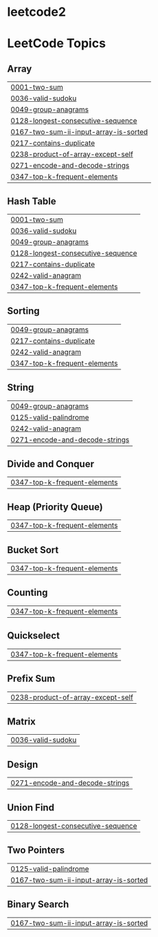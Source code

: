 # leetcode2
<!---LeetCode Topics Start-->
# LeetCode Topics
## Array
|  |
| ------- |
| [0001-two-sum](https://github.com/irtiqamalik02/leetcode2/tree/master/0001-two-sum) |
| [0036-valid-sudoku](https://github.com/irtiqamalik02/leetcode2/tree/master/0036-valid-sudoku) |
| [0049-group-anagrams](https://github.com/irtiqamalik02/leetcode2/tree/master/0049-group-anagrams) |
| [0128-longest-consecutive-sequence](https://github.com/irtiqamalik02/leetcode2/tree/master/0128-longest-consecutive-sequence) |
| [0167-two-sum-ii-input-array-is-sorted](https://github.com/irtiqamalik02/leetcode2/tree/master/0167-two-sum-ii-input-array-is-sorted) |
| [0217-contains-duplicate](https://github.com/irtiqamalik02/leetcode2/tree/master/0217-contains-duplicate) |
| [0238-product-of-array-except-self](https://github.com/irtiqamalik02/leetcode2/tree/master/0238-product-of-array-except-self) |
| [0271-encode-and-decode-strings](https://github.com/irtiqamalik02/leetcode2/tree/master/0271-encode-and-decode-strings) |
| [0347-top-k-frequent-elements](https://github.com/irtiqamalik02/leetcode2/tree/master/0347-top-k-frequent-elements) |
## Hash Table
|  |
| ------- |
| [0001-two-sum](https://github.com/irtiqamalik02/leetcode2/tree/master/0001-two-sum) |
| [0036-valid-sudoku](https://github.com/irtiqamalik02/leetcode2/tree/master/0036-valid-sudoku) |
| [0049-group-anagrams](https://github.com/irtiqamalik02/leetcode2/tree/master/0049-group-anagrams) |
| [0128-longest-consecutive-sequence](https://github.com/irtiqamalik02/leetcode2/tree/master/0128-longest-consecutive-sequence) |
| [0217-contains-duplicate](https://github.com/irtiqamalik02/leetcode2/tree/master/0217-contains-duplicate) |
| [0242-valid-anagram](https://github.com/irtiqamalik02/leetcode2/tree/master/0242-valid-anagram) |
| [0347-top-k-frequent-elements](https://github.com/irtiqamalik02/leetcode2/tree/master/0347-top-k-frequent-elements) |
## Sorting
|  |
| ------- |
| [0049-group-anagrams](https://github.com/irtiqamalik02/leetcode2/tree/master/0049-group-anagrams) |
| [0217-contains-duplicate](https://github.com/irtiqamalik02/leetcode2/tree/master/0217-contains-duplicate) |
| [0242-valid-anagram](https://github.com/irtiqamalik02/leetcode2/tree/master/0242-valid-anagram) |
| [0347-top-k-frequent-elements](https://github.com/irtiqamalik02/leetcode2/tree/master/0347-top-k-frequent-elements) |
## String
|  |
| ------- |
| [0049-group-anagrams](https://github.com/irtiqamalik02/leetcode2/tree/master/0049-group-anagrams) |
| [0125-valid-palindrome](https://github.com/irtiqamalik02/leetcode2/tree/master/0125-valid-palindrome) |
| [0242-valid-anagram](https://github.com/irtiqamalik02/leetcode2/tree/master/0242-valid-anagram) |
| [0271-encode-and-decode-strings](https://github.com/irtiqamalik02/leetcode2/tree/master/0271-encode-and-decode-strings) |
## Divide and Conquer
|  |
| ------- |
| [0347-top-k-frequent-elements](https://github.com/irtiqamalik02/leetcode2/tree/master/0347-top-k-frequent-elements) |
## Heap (Priority Queue)
|  |
| ------- |
| [0347-top-k-frequent-elements](https://github.com/irtiqamalik02/leetcode2/tree/master/0347-top-k-frequent-elements) |
## Bucket Sort
|  |
| ------- |
| [0347-top-k-frequent-elements](https://github.com/irtiqamalik02/leetcode2/tree/master/0347-top-k-frequent-elements) |
## Counting
|  |
| ------- |
| [0347-top-k-frequent-elements](https://github.com/irtiqamalik02/leetcode2/tree/master/0347-top-k-frequent-elements) |
## Quickselect
|  |
| ------- |
| [0347-top-k-frequent-elements](https://github.com/irtiqamalik02/leetcode2/tree/master/0347-top-k-frequent-elements) |
## Prefix Sum
|  |
| ------- |
| [0238-product-of-array-except-self](https://github.com/irtiqamalik02/leetcode2/tree/master/0238-product-of-array-except-self) |
## Matrix
|  |
| ------- |
| [0036-valid-sudoku](https://github.com/irtiqamalik02/leetcode2/tree/master/0036-valid-sudoku) |
## Design
|  |
| ------- |
| [0271-encode-and-decode-strings](https://github.com/irtiqamalik02/leetcode2/tree/master/0271-encode-and-decode-strings) |
## Union Find
|  |
| ------- |
| [0128-longest-consecutive-sequence](https://github.com/irtiqamalik02/leetcode2/tree/master/0128-longest-consecutive-sequence) |
## Two Pointers
|  |
| ------- |
| [0125-valid-palindrome](https://github.com/irtiqamalik02/leetcode2/tree/master/0125-valid-palindrome) |
| [0167-two-sum-ii-input-array-is-sorted](https://github.com/irtiqamalik02/leetcode2/tree/master/0167-two-sum-ii-input-array-is-sorted) |
## Binary Search
|  |
| ------- |
| [0167-two-sum-ii-input-array-is-sorted](https://github.com/irtiqamalik02/leetcode2/tree/master/0167-two-sum-ii-input-array-is-sorted) |
<!---LeetCode Topics End-->